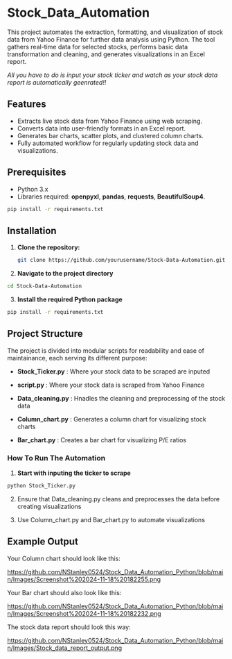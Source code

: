 # Stock_Data_Automation

This project automates the extraction, formatting, and visualization of stock data from Yahoo Finance for further data analysis using Python. The tool gathers real-time data for selected stocks, performs basic data transformation and cleaning, and generates visualizations in an Excel report. 

*All you have to do is input your stock ticker and watch as your stock data report is automatically geenrated!!*

## Features

- Extracts live stock data from Yahoo Finance using web scraping.
- Converts data into user-friendly formats in an Excel report.
- Generates bar charts, scatter plots, and clustered column charts.
- Fully automated workflow for regularly updating stock data and visualizations.


## Prerequisites

- Python 3.x
- Libraries required: **openpyxl**, **pandas**, **requests**, **BeautifulSoup4**.


```bash
pip install -r requirements.txt
```

## Installation

1. **Clone the repository:**

   ```bash
   git clone https://github.com/yourusername/Stock-Data-Automation.git
   ```

2. **Navigate to the project directory**

```bash
cd Stock-Data-Automation
```

3. **Install the required Python package**

```bash
pip install -r requirements.txt
```


## Project Structure

The project  is divided into modular scripts for readability and ease of maintainance, each serving its different purpose:

- **Stock_Ticker.py** : Where your stock data to be scraped are inputed

- **script.py** : Where your stock data is scraped from Yahoo Finance

- **Data_cleaning.py** : Hnadles the cleaning and preprocessing of the stock data

- **Column_chart.py** : Generates a column chart for visualizing stock charts

- **Bar_chart.py** : Creates a bar chart for visualizing P/E ratios


### How To Run The Automation

1. **Start with inputing the ticker to scrape**

```bash
python Stock_Ticker.py
```

2. Ensure that Data_cleaning.py cleans and preprocesses the data before creating visualizations

3. Use Column_chart.py and Bar_chart.py to automate visualizations


## Example Output

Your Column chart should look like this:

https://github.com/NStanley0524/Stock_Data_Automation_Python/blob/main/Images/Screenshot%202024-11-18%20182255.png


Your Bar chart should also look like this:

https://github.com/NStanley0524/Stock_Data_Automation_Python/blob/main/Images/Screenshot%202024-11-18%20182232.png

The stock data report should look this way:

https://github.com/NStanley0524/Stock_Data_Automation_Python/blob/main/Images/Stock_data_report_output.png
